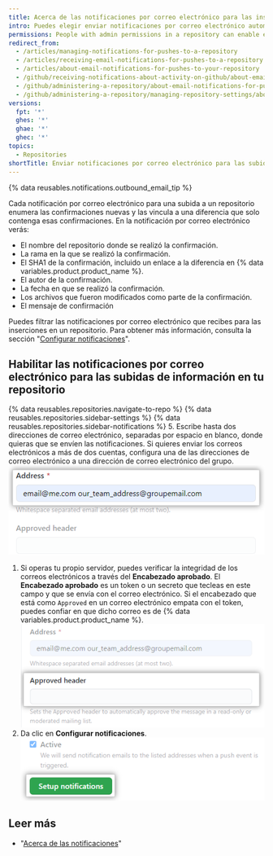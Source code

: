 ```yaml
---
title: Acerca de las notificaciones por correo electrónico para las inserciones en tu repositorio
intro: Puedes elegir enviar notificaciones por correo electrónico automáticamente a una dirección en específico cuando alguien suba información a tu repositorio.
permissions: People with admin permissions in a repository can enable email notifications for pushes to your repository.
redirect_from:
  - /articles/managing-notifications-for-pushes-to-a-repository
  - /articles/receiving-email-notifications-for-pushes-to-a-repository
  - /articles/about-email-notifications-for-pushes-to-your-repository
  - /github/receiving-notifications-about-activity-on-github/about-email-notifications-for-pushes-to-your-repository
  - /github/administering-a-repository/about-email-notifications-for-pushes-to-your-repository
  - /github/administering-a-repository/managing-repository-settings/about-email-notifications-for-pushes-to-your-repository
versions:
  fpt: '*'
  ghes: '*'
  ghae: '*'
  ghec: '*'
topics:
  - Repositories
shortTitle: Enviar notificaciones por correo electrónico para las subidas
---
```


{% data reusables.notifications.outbound_email_tip %}

Cada notificación por correo electrónico para una subida a un repositorio enumera las confirmaciones nuevas y las vincula a una diferencia que solo contenga esas confirmaciones. En la notificación por correo electrónico verás:

- El nombre del repositorio donde se realizó la confirmación.
- La rama en la que se realizó la confirmación.
- El SHA1 de la confirmación, incluido un enlace a la diferencia en {% data variables.product.product_name %}.
- El autor de la confirmación.
- La fecha en que se realizó la confirmación.
- Los archivos que fueron modificados como parte de la confirmación.
- El mensaje de confirmación

Puedes filtrar las notificaciones por correo electrónico que recibes para las inserciones en un repositorio. Para obtener más información, consulta la sección "[Configurar notificaciones](/github/managing-subscriptions-and-notifications-on-github/configuring-notifications#filtering-email-notifications)".

## Habilitar las notificaciones por correo electrónico para las subidas de información en tu repositorio

{% data reusables.repositories.navigate-to-repo %}
{% data reusables.repositories.sidebar-settings %}
{% data reusables.repositories.sidebar-notifications %}
5. Escribe hasta dos direcciones de correo electrónico, separadas por espacio en blanco, donde quieras que se envíen las notificaciones. Si quieres enviar los correos electrónicos a más de dos cuentas, configura una de las direcciones de correo electrónico a una dirección de correo electrónico del grupo. ![Cuadro de texto dirección de correo electrónico](/assets/images/help/settings/email_services_addresses.png)
1. Si operas tu propio servidor, puedes verificar la integridad de los correos electrónicos a través del **Encabezado aprobado**. El **Encabezado aprobado** es un token o un secreto que tecleas en este campo y que se envía con el correo electrónico. Si el encabezado que está como `Approved` en un correo electrónico empata con el token, puedes confiar en que dicho correo es de {% data variables.product.product_name %}. ![Caja de texto de correo de encabezado aprobado](/assets/images/help/settings/email_services_approved_header.png)
7. Da clic en **Configurar notificaciones**. ![Botón de configurar notificaciones](/assets/images/help/settings/setup_notifications_settings.png)

## Leer más
- "[Acerca de las notificaciones](/github/managing-subscriptions-and-notifications-on-github/about-notifications)"

